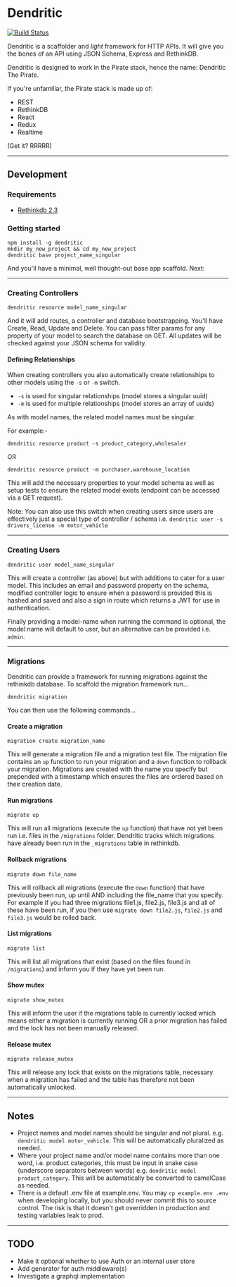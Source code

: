 # Dendritic
[![Build Status](https://travis-ci.org/Prismatik/dendritic.svg)](https://travis-ci.org/Prismatik/dendritic)

Dendritic is a scaffolder and _light_ framework for HTTP APIs. It will give you
the bones of an API using JSON Schema, Express and RethinkDB.

Dendritic is designed to work in the Pirate stack, hence the name: Dendritic The Pirate.

If you're unfamiliar, the Pirate stack is made up of:

* REST
* RethinkDB
* React
* Redux
* Realtime

(Get it? RRRRR)

- - -

## Development

### Requirements

- [Rethinkdb 2.3](https://rethinkdb.com/docs/install)

### Getting started

```
npm install -g dendritic
mkdir my_new_project && cd my_new_project
dendritic base project_name_singular
```

And you'll have a minimal, well thought-out base app scaffold. Next:

- - -

### Creating Controllers

```
dendritic resource model_name_singular
```
And it will add routes, a controller and database bootstrapping. You'll have
Create, Read, Update and Delete. You can pass filter params for any property
of your model to search the database on GET. All updates will be checked
against your JSON schema for validity.

#### Defining Relationships

When creating controllers you also automatically create relationships to other
models using the `-s` or `-m` switch.

* `-s` is used for singular relationships (model stores a singular uuid)
* `-m` is used for multiple relationships (model stores an array of uuids)

As with model names, the related model names must be singular.

For example:-

```
dendritic resource product -s product_category,wholesaler
```
OR
```
dendritic resource product -m purchaser,warehouse_location
```

This will add the necessary properties to your model schema as well as setup
tests to ensure the related model exists (endpoint can be accessed via a GET
request).

Note: You can also use this switch when creating users since users are
effectively just a special type of controller / schema i.e.
`dendritic user -s drivers_license -m motor_vehicle`

- - -

### Creating Users

```
dendritic user model_name_singular
```

This will create a controller (as above) but with additions to cater for a
user model. This includes an email and password property on the schema,
modified controller logic to ensure when a password is provided this is
hashed and saved and also a sign in route which returns a JWT for use in
authentication.

Finally providing a model-name when running the command is optional, the model
name will default to user, but an alternative can be provided i.e. `admin`.

- - -

### Migrations

Dendritic can provide a framework for running migrations against the rethinkdb database.
To scaffold the migration framework run...

```
dendritic migration
```

You can then use the following commands...

#### Create a migration

```
migration create migration_name
```

This will generate a migration file and a migration test file. The migration file contains an `up` function to run your migration and a `down` function to rollback your migration. Migrations are created with the name you specify but prepended with a timestamp which ensures the files are ordered based on their creation date.

#### Run migrations

```
migrate up
```

This will run all migrations (execute the `up` function) that have not yet been run i.e. files in the `/migrations` folder. Dendritic tracks which migrations have already been run in the `_migrations` table in rethinkdb.

#### Rollback migrations

```
migrate down file_name
```

This will rollback all migrations (execute the `down` function) that have previously been run, up until AND including the file_name that you specify. For example if you had three migrations file1.js, file2.js, file3.js and all of these have been run, if you then use `migrate down file2.js`, `file2.js` and `file3.js` would be rolled back.

#### List migrations

```
migrate list
```

This will list all migrations that exist (based on the files found in `/migrations`) and inform you if they have yet been run.

#### Show mutex

```
migrate show_mutex
```

This will inform the user if the migrations table is currently locked which means either a migration is currently running OR a prior migration has failed and the lock has not been manually released.

#### Release mutex

```
migrate release_mutex
```

This will release any lock that exists on the migrations table, necessary when a migration has failed and the table has therefore not been automatically unlocked.

- - -

## Notes

* Project names and model names should be singular and not plural. e.g. `dendritic model motor_vehicle`. This will be automatically pluralized as needed.
* Where your project name and/or model name contains more than one word, i.e. product categories, this must be input in snake case (underscore separators between words) e.g. `dendritic model product_category`. This will be automatically be converted to camelCase as needed.
* There is a default .env file at example.env. You may `cp example.env .env`
when developing locally, but you should never commit this to source control.
The risk is that it doesn't get overridden in production and testing
variables leak to prod.

- - -

## TODO

* Make it optional whether to use Auth or an internal user store
* Add generator for auth middleware(s)
* Investigate a graphql implementation

